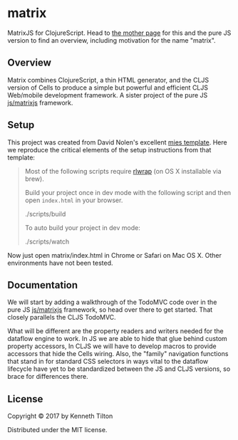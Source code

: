 # matrix

MatrixJS for ClojureScript. Head to [the mother page](https://github.com/kennytilton/MatrixJS) for this and the pure JS version to find an overview, including motivation for the name "matrix".

## Overview

Matrix combines ClojureScript, a thin HTML generator, and the CLJS version of Cells to produce a simple but powerful and efficient CLJS Web/mobile development framework. A sister project of the pure JS [js/matrixjs](https://github.com/kennytilton/MatrixJS/tree/master/js/matrixjs) framework.

## Setup 

This project was created from David Nolen's excellent [mies template](https://github.com/swannodette/mies). Here we reproduce the critical elements of the setup instructions from that template:

> Most of the following scripts require [rlwrap](http://utopia.knoware.nl/~hlub/uck/rlwrap/) (on OS X installable via brew).
>
> Build your project once in dev mode with the following script and then open `index.html` in your browser.
>
>    ./scripts/build
>
> To auto build your project in dev mode:
>
>    ./scripts/watch

Now just open matrix/index.html in Chrome or Safari on Mac OS X. Other environments have not been tested.

## Documentation

We will start by adding a walkthrough of the TodoMVC code over in the pure JS [js/matrixjs](https://github.com/kennytilton/MatrixJS/tree/master/js/matrixjs) framework, so head over there to get started. That closely parallels the CLJS TodoMVC. 

What will be different are the property readers and writers needed for the dataflow engine to work. In JS we are able to hide that glue behind custom property accessors, In CLJS we will have to develop macros to provide accessors that hide the Cells wiring. Also, the "family" navigation functions that stand in for standard CSS selectors in ways vital to the dataflow lifecycle have yet to be standardized between the JS and CLJS versions, so brace for differences there.

## License

Copyright © 2017 by Kenneth Tilton

Distributed under the MIT license.
